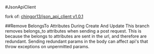 #JsonApiClient

fork of: [chingor13/json_api_client v1.0.1](https://github.com/chingor13/json_api_client)


##Remove BelongsTo Attributes During Create And Update
This branch removes belongs_to attributes when sending a post request. This is because the belongs to attributes are sent in the url, and therefore are redundant. Sending redundant params in the body can affect api's that throw exceptions on unpermitted params.